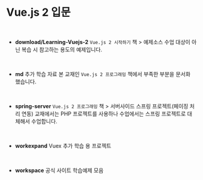 # Vue.js 2 입문
<br>

* **download/Learning-Vuejs-2**
`Vue.js 2 시작하기` 책 > 예제소스
수업 대상이 아닌 복습 시 참고하는 용도의 예제입니다.
<br>

* **md**
추가 학습 자료
본 교재인 `Vue.js 2 프로그래밍` 책에서 부족한 부분을 문서화 했습니다.
<br>

* **spring-server**
`Vue.js 2 프로그래밍` 책 > 서버사이드 스프링 프로젝트(페이징 처리 연동)
교재에서는 PHP 프로젝트를 사용하나 수업에서는 스프링 프로젝트로 대체해서 수업합니다.
<br>

* **workexpand**
Vuex 추가 학습 용 프로젝트
<br>

* **workspace**
공식 사이트 학습예제 모음
<br>
